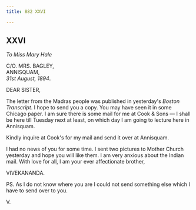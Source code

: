 ```yaml
---
title: 882 XXVI

---
```

  

  
  
  
  


## XXVI

*To Miss Mary Hale*

C/O. MRS. BAGLEY,  
ANNISQUAM,  
*31st August, 1894*.

DEAR SISTER,

The letter from the Madras people was published in yesterday's *Boston
Transcript*. I hope to send you a copy. You may have seen it in some
Chicago paper. I am sure there is some mail for me at Cook & Sons — I
shall be here till Tuesday next at least, on which day I am going to
lecture here in Annisquam.

Kindly inquire at Cook's for my mail and send it over at Annisquam.

I had no news of you for some time. I sent two pictures to Mother Church
yesterday and hope you will like them. I am very anxious about the
Indian mail. With love for all, I am your ever affectionate brother, 

VIVEKANANDA.

  
PS. As I do not know where you are I could not send something else which
I have to send over to you. 

V.